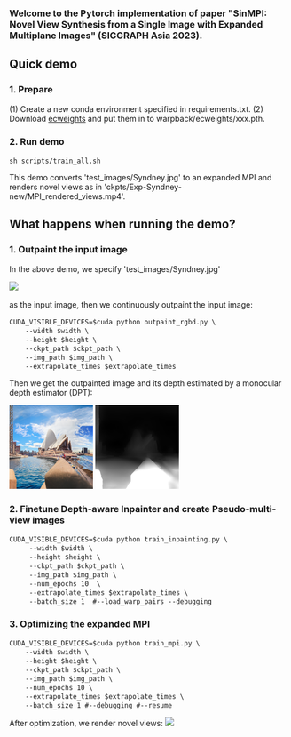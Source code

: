 ### Welcome to the Pytorch implementation of paper "SinMPI: Novel View Synthesis from a Single Image with Expanded Multiplane Images" (SIGGRAPH Asia 2023).

## Quick demo

### 1. Prepare
(1) Create a new conda environment specified in requirements.txt.
(2) Download [ecweights](https://drive.google.com/drive/folders/1FZZ6laPuqEMSfrGvEWYaDZWEPaHvGm6r) and put them in to warpback/ecweights/xxx.pth.
### 2. Run demo
```
sh scripts/train_all.sh
```
This demo converts 'test_images/Syndney.jpg' to an expanded MPI and renders novel views as in 'ckpts/Exp-Syndney-new/MPI_rendered_views.mp4'.

## What happens when running the demo?
### 1. Outpaint the input image
In the above demo, we specify 'test_images/Syndney.jpg'

<img src='test_images/Syndney.jpg' width="30%" >

as the input image, then we continuously outpaint the input image:
```
CUDA_VISIBLE_DEVICES=$cuda python outpaint_rgbd.py \
    --width $width \
    --height $height \
    --ckpt_path $ckpt_path \
    --img_path $img_path \
    --extrapolate_times $extrapolate_times
```
Then we get the outpainted image and its depth estimated by a monocular depth estimator (DPT):

<img src='ckpts/Exp-syndney/canvas.png' width="30%" > <img src='ckpts/Exp-syndney/canvas_depth.png' width="30%" >

### 2. Finetune Depth-aware Inpainter and create Pseudo-multi-view images
```
CUDA_VISIBLE_DEVICES=$cuda python train_inpainting.py \
     --width $width \
     --height $height \
     --ckpt_path $ckpt_path \
     --img_path $img_path \
     --num_epochs 10  \
     --extrapolate_times $extrapolate_times \
     --batch_size 1  #--load_warp_pairs --debugging 
```

### 3. Optimizing the expanded MPI
```
CUDA_VISIBLE_DEVICES=$cuda python train_mpi.py \
    --width $width \
    --height $height \
    --ckpt_path $ckpt_path \
    --img_path $img_path \
    --num_epochs 10 \
    --extrapolate_times $extrapolate_times \
    --batch_size 1 #--debugging #--resume
```
After optimization, we render novel views:
<img src="ckpts/Exp-syndney/MPI_rendered_views.gif" width="30%" >


